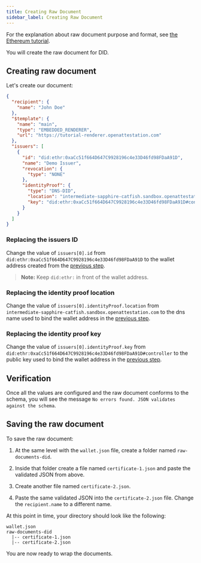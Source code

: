```yaml
---
title: Creating Raw Document
sidebar_label: Creating Raw Document
---
```


For the explanation about raw document purpose and format, see [the Ethereum tutorial](/docs/integrator-section/verifiable-document/ethereum/raw-document).

You will create the raw document for DID.

## Creating raw document

Let's create our document:

```json
{
  "recipient": {
    "name": "John Doe"
  },
  "$template": {
    "name": "main",
    "type": "EMBEDDED_RENDERER",
    "url": "https://tutorial-renderer.openattestation.com"
  },
  "issuers": [
    {
      "id": "did:ethr:0xaCc51f664D647C9928196c4e33D46fd98FDaA91D",
      "name": "Demo Issuer",
      "revocation": {
        "type": "NONE"
      },
      "identityProof": {
        "type": "DNS-DID",
        "location": "intermediate-sapphire-catfish.sandbox.openattestation.com",
        "key": "did:ethr:0xaCc51f664D647C9928196c4e33D46fd98FDaA91D#controller"
      }
    }
  ]
}
```

### Replacing the issuers ID

Change the value of `issuers[0].id` from `did:ethr:0xaCc51f664D647C9928196c4e33D46fd98FDaA91D` to the wallet address created from the [previous step](/docs/integrator-section/verifiable-document/did/create). 

> **Note:** Keep `did:ethr:` in front of the wallet address.

### Replacing the identity proof location

Change the value of `issuers[0].identityProof.location` from `intermediate-sapphire-catfish.sandbox.openattestation.com` to the dns name used to bind the wallet address in the [previous step](/docs/integrator-section/verifiable-document/did/dns).

### Replacing the identity proof key

Change the value of `issuers[0].identityProof.key` from `did:ethr:0xaCc51f664D647C9928196c4e33D46fd98FDaA91D#controller` to the public key used to bind the wallet address in the [previous step](/docs/integrator-section/verifiable-document/did/dns).

## Verification
Once all the values are configured and the raw document conforms to the schema, you will see the message `No errors found. JSON validates against the schema`.

## Saving the raw document

To save the raw document: 

1. At the same level with the `wallet.json` file, create a folder named `raw-documents-did`. 

2. Inside that folder create a file named `certificate-1.json` and paste the validated JSON from above.

3. Create another file named `certificate-2.json`. 

4. Paste the same validated JSON into the `certificate-2.json` file. Change the `recipient.name` to a different name.

  At this point in time, your directory should look like the following:

  ```text
  wallet.json
  raw-documents-did
    |-- certificate-1.json
    |-- certificate-2.json
  ```

  You are now ready to wrap the documents.


